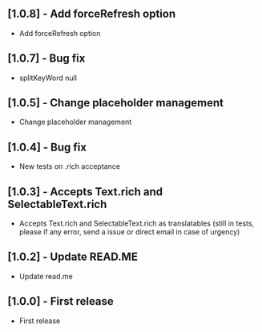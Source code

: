 ## [1.0.8] - Add forceRefresh option

* Add forceRefresh option

## [1.0.7] - Bug fix

* splitKeyWord null

## [1.0.5] - Change placeholder management

* Change placeholder management

## [1.0.4] - Bug fix

* New tests on .rich acceptance

## [1.0.3] - Accepts Text.rich and SelectableText.rich

* Accepts Text.rich and SelectableText.rich as translatables (still in tests, please if any error, send a issue or direct email in case of urgency)

## [1.0.2] - Update READ.ME

* Update read.me

## [1.0.0] - First release

* First release
